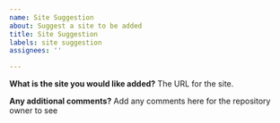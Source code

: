 ```yaml
---
name: Site Suggestion
about: Suggest a site to be added
title: Site Suggestion
labels: site suggestion
assignees: ''

---
```


**What is the site you would like added?**
The URL for the site.

**Any additional comments?**
Add any comments here for the repository owner to see
